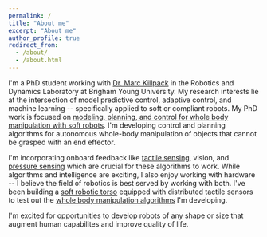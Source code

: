 ```yaml
---
permalink: /
title: "About me"
excerpt: "About me"
author_profile: true
redirect_from: 
  - /about/
  - /about.html
---
```


I'm a PhD student working with [Dr. Marc Killpack](https://www.me.byu.edu/directory/marc-killpack) in the Robotics and Dynamics Laboratory at Brigham Young University. My research interests lie at the intersection of model predictive control, adaptive control, and machine learning -- specifically applied to soft or compliant robots. My PhD work is focused on [modeling, planning, and control for whole body manipulation with soft robots](/_posts/2022-10-24-prospectus-defense.md). I'm developing control and planning algorithms for autonomous whole-body manipulation of objects that cannot be grasped with an end effector.

I'm incorporating onboard feedback like [tactile sensing](/_projects/tactile-sensing.md), vision, and [pressure sensing](/_projects/pneudrive.md) which are crucial for these algorithms to work. While algorithms and intelligence are exciting, I also enjoy working with hardware -- I believe the field of robotics is best served by working with both. I've been building a [soft robotic torso](/_projects/whole-body-manipulation.md) equipped with distributed tactile sensors to test out the [whole body manipulation algorithms](/_projects/mujoco-simulation.md) I'm developing. 

I'm excited for opportunities to develop robots of any shape or size that augment human capabilites and improve quality of life.



